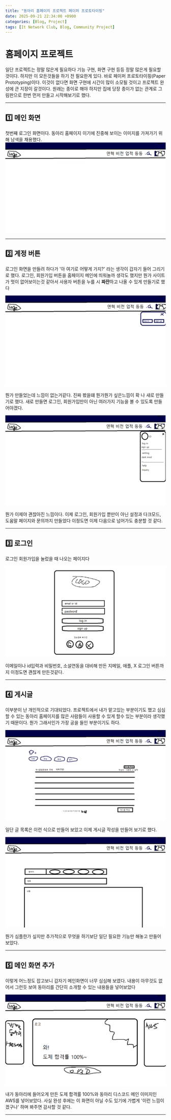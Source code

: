 ```yaml
---
title: "동아리 홈페이지 프로젝트 페이퍼 프로토타이핑"
date: 2025-09-21 22:34:00 +0900
categories: [Blog, Project]
tags: [It Network Club, Blog, Community Project]
---
```


# 홈페이지 프로젝트

일단 프로젝트는 정말 많은게 필요하다 기능 구현, 화면 구현 등등 정말 많은게 필요할 것이다. 하지만 이 모든것들을 하기 전 필요한게 있다.
바로 페이퍼 프로토타이핑(Paper Prototyping)이다. 이것이 없다면 화면 구현에 시간이 많이 소모될 것이고 프로젝트 완성에 큰 지장이 갈것이다. 
원래는 종이로 해야 하지만 집에 당장 종이가 없는 관계로 그림판으로 한번 먼저 만들고 시작해보기로 했다.

---

## 1️⃣ 메인 화면

첫번쨰 로그인 화면이다. 동아리 홈페이지 이기에 진중해 보이는 이미지를 가져가기 위해 남색을 채용했다.
![첫번째 메인 화면](/assets/img/main.png)

---

## 2️⃣ 계정 버튼

로그인 화면을 만들려 하다가 '아 여기로 어떻게 가지?' 라는 생각이 갑자기 들어 그리기로 했다. 로그인, 회원가입 버튼을 홈페이지 메인에 띄워놀까 생각도 했지만
뭔가 사이트가 멋이 없어보이는것 같아서 사용자 버튼을 누를 시 **짜쟌**하고 나올 수 있게 만들기로 했다

![베타 로그인](/assets/img/betalogin.png)

뭔가 만들었는데 느낌이 없는거같다. 진짜 봤을떄 뭔가뭔가 싶은느낌이 확 나 새로 만들기로 했다. 새로 만들면 로그인, 회원가입만이 아닌 여러가지 기능을 볼 수 있도록 만들어야겠다.

![베타 로그인](/assets/img/thirdlogin.png)

뭔가 이제야 괜찮아진 느낌이다. 이제 로그인, 회원가입 뿐만이 아닌 설정과 다크모드, 도움말 페이지와 문의까지 만들었다 이정도면 이제 다음으로 넘어가도 충분할 것 같다.

---

## 3️⃣ 로그인 

로그인 회원가입을 눌렀을 때 나오는 페이지다

![베타 로그인](/assets/img/login.png)

이메일이나 id입력과 비밀번호, 소설연동을 대비해 만든 지메일, 애플, X 로그인 버튼까지 이정도면 괜찮게 만든것같다.

---

## 4️⃣ 게시글

이부분이 난 개인적으로 기대되었다. 프로젝트에서 내가 맡고있는 부분이기도 했고 심심할 수 있는 동아리 홈페이지를 많은 사람들이 사용할 수 있게 할수 있는 부분이라 생각했기 때문이다. 뭔가 그래서인가 가장 공을 들인 부분이기도 하다.

![게시글 이미지](/assets/img/post.png)

일단 글 목록은 이런 식으로 만들어 보았고 이제 게시글 작성을 만들어 보기로 했다.

![게시글 작성](/assets/img/truepost.png)

뭔가 심플한가 싶지만 추가적으로 무엇을 하기보단 일단 필요한 기능만 해놓고 만들어 보았다.

---

## 5️⃣ 메인 화면 추가

이렇게 어느정도 잡고보니 갑자기 메인화면이 너무 심심해 보였다. 내용이 아무것도 없어서 그런듯 보여 동아리를 간단히 소개할 수 있는 내용들을 넣어보았다

![메인 내용추가](/assets/img/page.png)

내가 동아리에 들어오게 만든 도제 합격률 100%와 동아리 디스코드 메인 이미지인 AWS를 넣어보았다. 사실 완성 후에는 이 화면이 아닐 수도 있기에 가볍게 '이런 느낌이겠구나' 하며 봐주면 감사할 것 같다.

---